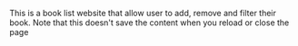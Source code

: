 This is a book list website that allow user to add, remove and filter their book.
Note that this doesn't save the content when you reload or close the page
